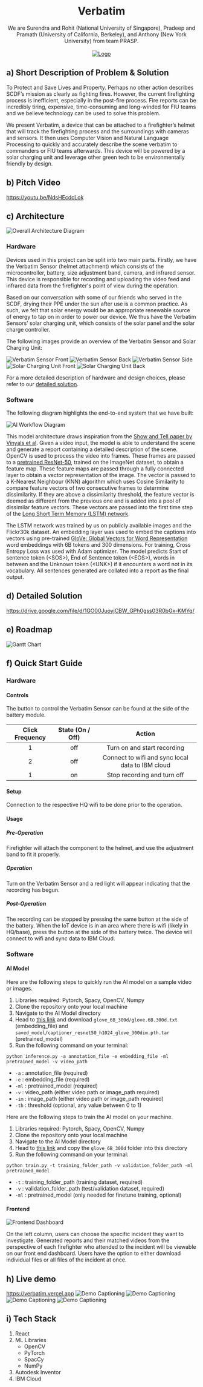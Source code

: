 <p align="center">
  
  <h1 align="center">Verbatim</h3>

  <p align="center">
    We are Surendra and Rohit (National University of Singapore), Pradeep and Pramath (University of California, Berkeley), and Anthony (New York University) from team PRASP.
    <br />
    <br />
    <a href="https://github.com/github_username/repo_name">
        <img src="images/Figure_3.png" alt="Logo">
    </a>
    <br />
  </p>
</p>

## a) Short Description of Problem & Solution

To Protect and Save Lives and Property. Perhaps no other action describes SCDF’s mission as clearly as fighting fires. However, the current firefighting process is inefficient, especially in the post-fire process. Fire reports can be incredibly tiring, expensive, time-consuming and long-winded for FIU teams and we believe technology can be used to solve this problem.

We present Verbatim, a device that can be attached to a firefighter’s helmet that will track the firefighting process and the surroundings with cameras and sensors. It then uses Computer Vision and Natural Language Processing to quickly and accurately describe the scene verbatim to commanders or FIU teams afterwards. This device will be powered by a solar charging unit and leverage other green tech to be environmentally friendly by design.

## b) Pitch Video

https://youtu.be/NdsHEcdcLok

## c) Architecture

![Overall Architecture Diagram](images/OverallWorkflow.png)

### Hardware

Devices used in this project can be split into two main parts. Firstly, we have the Verbatim Sensor (helmet attachment) which consists of the microcontroller, battery, size adjustment band, camera, and infrared sensor. This device is responsible for recording and uploading the video feed and infrared data from the firefighter's point of view during the operation.

Based on our conversation with some of our friends who served in the SCDF, drying their PPE under the sun after use is a common practice. As such, we felt that solar energy would be an appropriate renewable source of energy to tap on in order to power our device. We thus have the Verbatim Sensors’ solar charging unit, which consists of the solar panel and the solar charge controller.

The following images provide an overview of the Verbatim Sensor and Solar Charging Unit:

![Verbatim Sensor Front](images/SensorFront.jpg)
![Verbatim Sensor Back](images/SensorBack.jpg)
![Verbatim Sensor Side](images/SensorSide.png)
![Solar Charging Unit Front](images/SolarFront.png)
![Solar Charging Unit Back](images/SolarBack.png)


For a more detailed description of hardware and design choices, please refer to our [detailed solution](https://drive.google.com/file/d/1GO00JuoyjCBW_GPh0gss03R0bGx-KMYq/).

### Software

The following diagram highlights the end-to-end system that we have built: 

![AI Workflow Diagram](images/AIWorkflow.jpg)

This model architecture draws inspiration from the [Show and Tell paper by Vinyals et al](https://arxiv.org/abs/1411.4555v2). Given a video input, the model is able to understand the scene and generate a report containing a detailed description of the scene. OpenCV is used to process the video into frames. These frames are passed to a [pretrained ResNet-50](https://arxiv.org/abs/1512.03385v1), trained on the ImageNet dataset, to obtain a feature map. These feature maps are passed through a fully connected layer to obtain a vector representation of the image. The vector is passed to a K-Nearest Neighbour (KNN) algorithm which uses Cosine Similarity to compare feature vectors of two consecutive frames to determine dissimilarity. If they are above a dissimilarity threshold, the feature vector is deemed as different from the previous one and is added into a pool of dissimilar feature vectors. These vectors are passed into the first time step of the [Long Short Term Memory (LSTM) network](https://doi.org/10.1162/neco.1997.9.8.1735). 

The LSTM network was trained by us on publicly available images and the Flickr30k dataset. An embedding layer was used to embed the captions into vectors using pre-trained [GloVe: Global Vectors for Word Representation](https://nlp.stanford.edu/projects/glove/) word embeddings with 6B tokens and 300 dimensions. For training, Cross Entropy Loss was used with Adam optimizer. The model predicts Start of sentence token (\<SOS>), End of Sentence token (\<EOS>), words in between and the Unknown token (\<UNK>) if it encounters a word not in its vocabulary. All sentences generated are collated into a report as the final output.


## d) Detailed Solution

https://drive.google.com/file/d/1GO00JuoyjCBW_GPh0gss03R0bGx-KMYq/

## e) Roadmap

![Gantt Chart](images/GanttChart.png)

## f) Quick Start Guide

### Hardware

#### Controls
The button to control the Verbatim Sensor can be found at the side of the battery module. 

| Click Frequency  | State (On / Off) | Action                                              |
|:----------------:|:----------------:|:---------------------------------------------------:|
|       1          |        off       | Turn on and start recording                         |
|       2          |        off       |   Connect to wifi and sync local data to IBM cloud  |
|       1          |        on        |    Stop recording and turn off                      |


#### Setup 
Connection to the respective HQ wifi to be done prior to the operation.

#### Usage

##### Pre-Operation
Firefighter will attach the component to the helmet, and use the adjustment band to fit it properly.

##### Operation
Turn on the Verbatim Sensor and a red light will appear indicating that the recording has begun. 

##### Post-Operation
The recording can be stopped by pressing the same button at the side of the battery. When the IoT device is in an area where there is wifi (likely in HQ/base), press the button at the side of the battery twice. The device will connect to wifi and sync data to IBM Cloud. 


### Software

#### AI Model

Here are the following steps to quickly run the AI model on a sample video or images.
1. Libraries required: Pytorch, Spacy, OpenCV, Numpy
2. Clone the repository onto your local machine
3. Navigate to the AI Model directory
4. Head to [this link](https://drive.google.com/drive/folders/1qAMsgAvIeC-arU5z1E75jnE0g6D5zKe0) and download `glove_6B_300d/glove.6B.300d.txt` (embedding_file) and `saved_model/captioner_resnet50_h1024_glove_300dim.pth.tar` (pretrained_model)
5. Run the following command on your terminal:

```    
python inference.py -a annotation_file -e embedding_file -ml pretrained_model -v video_path   
```
- `-a` : annotation_file (required)  
- `-e` : embedding_file (required) 
- `-ml` : pretrained_model (required)  
- `-v` : video_path (either video path or image_path required)  
- `-im` : image_path (either video path or image_path required)  
- `-th` : threshold (optional, any value between 0 to 1)  

Here are the following steps to train the AI model on your machine.  
1. Libraries required: Pytorch, Spacy, OpenCV, Numpy  
2. Clone the repository onto your local machine  
3. Navigate to the AI Model directory
4. Head to [this link](https://drive.google.com/drive/folders/1qAMsgAvIeC-arU5z1E75jnE0g6D5zKe0) and copy the `glove_6B_300d` folder into this directory
5. Run the following command on your terminal:

```    
python train.py -t training_folder_path -v validation_folder_path -ml pretrained_model
```    
- `-t` : training_folder_path (training dataset, required)  
- `-v` : validation_folder_path (test/validation dataset, required)  
- `-ml` : pretrained_model (only needed for finetune training, optional)   

#### Frontend

![Frontend Dashboard](images/Frontend.png)

On the left column, users can choose the specific incident they want to investigate. Generated reports and their matched videos from the perspective of each firefighter who attended to the incident will be viewable on our front end dashboard. Users have the option to either download individual files or all files of the incident at once.

## h) Live demo

https://verbatim.vercel.app 
![Demo Captioning](images/Figure_2.png)
![Demo Captioning](images/Figure_3.png)
![Demo Captioning](images/Figure_1.png)
![Demo Captioning](images/Figure_4.png)

## i) Tech Stack
1. React
2. ML Libraries
    - OpenCV
    - PyTorch
    - SpacCy
    - NumPy
3. Autodesk Inventor
4. IBM Cloud
